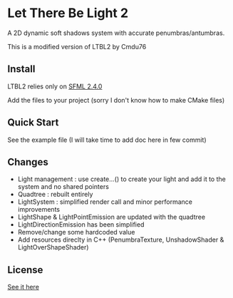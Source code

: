 # Let There Be Light 2

A 2D dynamic soft shadows system with accurate penumbras/antumbras.

This is a modified version of LTBL2 by Cmdu76

Install
-------

LTBL2 relies only on [SFML 2.4.0](http://www.sfml-dev.org/download/sfml/2.4.0/index.php)

Add the files to your project (sorry I don't know how to make CMake files)

Quick Start
-----------

See the example file (I will take time to add doc here in few commit)

Changes
-------

- Light management : use create...() to create your light and add it to the system and no shared pointers
- Quadtree : rebuilt entirely
- LightSystem : simplified render call and minor performance improvements
- LightShape & LightPointEmission are updated with the quadtree
- LightDirectionEmission has been simplified
- Remove/change some hardcoded value
- Add resources direclty in C++ (PenumbraTexture, UnshadowShader & LightOverShapeShader)

License
-------

[See it here](LICENSE.md)